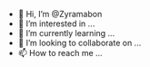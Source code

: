 - 👋 Hi, I’m @Zyramabon
- 👀 I’m interested in ...
- 🌱 I’m currently learning ...
- 💞️ I’m looking to collaborate on ...
- 📫 How to reach me ...

<!---
Zyramabon/Zyramabon is a ✨ special ✨ repository because its `README.md` (this file) appears on your GitHub profile.
You can click the Preview link to take a look at your changes.
--->
